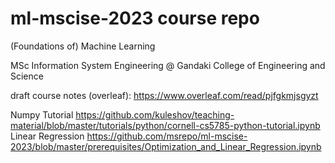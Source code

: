 # ml-mscise-2023 course repo
(Foundations of) Machine Learning

MSc Information System Engineering @ Gandaki College of Engineering and Science

draft course notes (overleaf): https://www.overleaf.com/read/pjfgkmjsgyzt

Numpy Tutorial  https://github.com/kuleshov/teaching-material/blob/master/tutorials/python/cornell-cs5785-python-tutorial.ipynb
Linear Regression https://github.com/msrepo/ml-mscise-2023/blob/master/prerequisites/Optimization_and_Linear_Regression.ipynb
